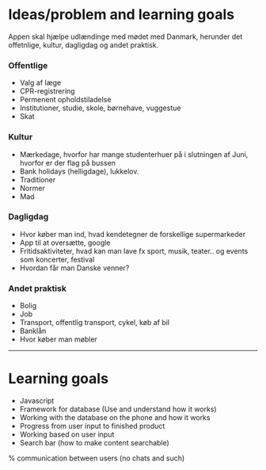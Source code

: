 # Ideas/problem and learning goals

Appen skal hjælpe udlændinge med mødet med Danmark, herunder det offetnlige, kultur, dagligdag og andet praktisk.

### Offentlige

- Valg af læge
- CPR-registrering
- Permenent opholdstiladelse
- Institutioner, studie, skole, børnehave, vuggestue
- Skat

### Kultur

- Mærkedage, hvorfor har mange studenterhuer på i slutningen af Juni, hvorfor er der flag på bussen
- Bank holidays (helligdage), lukkelov.
- Traditioner
- Normer
- Mad

### Dagligdag

- Hvor køber man ind, hvad kendetegner de forskellige supermarkeder
- App til at oversætte, google
- Fritidsaktiviteter, hvad kan man lave fx sport, musik, teater.. og events som koncerter, festival
- Hvordan får man Danske venner?

### Andet praktisk

- Bolig
- Job
- Transport, offentlig transport, cykel, køb af bil
- Banklån
- Hvor køber man møbler

------

# Learning goals

- Javascript
- Framework for database (Use and understand how it works)
- Working with the database on the phone and how it works
- Progress from user input to finished product
- Working based on user input
- Search bar (how to make content searchable)



% communication between users (no chats and such)